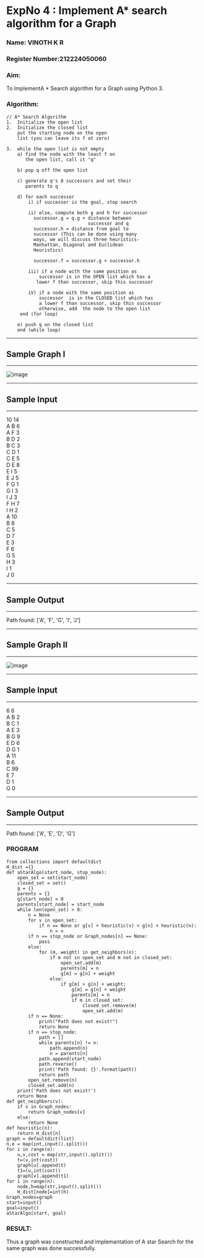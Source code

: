 <h1>ExpNo 4 : Implement A* search algorithm for a Graph</h1> 
<h3>Name: VINOTH K R     </h3>
<h3>Register Number:212224050060           </h3>
<H3>Aim:</H3>
<p>To ImplementA * Search algorithm for a Graph using Python 3.</p>
<H3>Algorithm:</H3>

``````
// A* Search Algorithm
1.  Initialize the open list
2.  Initialize the closed list
    put the starting node on the open 
    list (you can leave its f at zero)

3.  while the open list is not empty
    a) find the node with the least f on 
       the open list, call it "q"

    b) pop q off the open list
  
    c) generate q's 8 successors and set their 
       parents to q
   
    d) for each successor
        i) if successor is the goal, stop search
        
        ii) else, compute both g and h for successor
          successor.g = q.g + distance between 
                              successor and q
          successor.h = distance from goal to 
          successor (This can be done using many 
          ways, we will discuss three heuristics- 
          Manhattan, Diagonal and Euclidean 
          Heuristics)
          
          successor.f = successor.g + successor.h

        iii) if a node with the same position as 
            successor is in the OPEN list which has a 
           lower f than successor, skip this successor

        iV) if a node with the same position as 
            successor  is in the CLOSED list which has
            a lower f than successor, skip this successor
            otherwise, add  the node to the open list
     end (for loop)
  
    e) push q on the closed list
    end (while loop)

``````

<hr>
<h2>Sample Graph I</h2>
<hr>

![image](https://github.com/natsaravanan/19AI405FUNDAMENTALSOFARTIFICIALINTELLIGENCE/assets/87870499/b1377c3f-011a-4c0f-a843-516842ae056a)

<hr>
<h2>Sample Input</h2>
<hr>
10 14 <br>
A B 6 <br>
A F 3 <br>
B D 2 <br>
B C 3 <br>
C D 1 <br>
C E 5 <br>
D E 8 <br>
E I 5 <br>
E J 5 <br>
F G 1 <br>
G I 3 <br>
I J 3 <br>
F H 7 <br>
I H 2 <br>
A 10 <br>
B 8 <br>
C 5 <br>
D 7 <br>
E 3 <br>
F 6 <br>
G 5 <br>
H 3 <br>
I 1 <br>
J 0 <br>
<hr>
<h2>Sample Output</h2>
<hr>
Path found: ['A', 'F', 'G', 'I', 'J']


<hr>
<h2>Sample Graph II</h2>
<hr>

![image](https://github.com/natsaravanan/19AI405FUNDAMENTALSOFARTIFICIALINTELLIGENCE/assets/87870499/acbb09cb-ed39-48e5-a59b-2f8d61b978a3)


<hr>
<h2>Sample Input</h2>
<hr>
6 6 <br>
A B 2 <br>
B C 1 <br>
A E 3 <br>
B G 9 <br>
E D 6 <br>
D G 1 <br>
A 11 <br>
B 6 <br>
C 99 <br>
E 7 <br>
D 1 <br>
G 0 <br>
<hr>
<h2>Sample Output</h2>
<hr>
Path found: ['A', 'E', 'D', 'G']
<h3>PROGRAM</h3>

```
from collections import defaultdict
H_dist ={}
def aStarAlgo(start_node, stop_node):
    open_set = set(start_node)
    closed_set = set()
    g = {}  
    parents = {}   
    g[start_node] = 0
    parents[start_node] = start_node
    while len(open_set) > 0:
        n = None
        for v in open_set:
            if n == None or g[v] + heuristic(v) < g[n] + heuristic(n):
                n = v
        if n == stop_node or Graph_nodes[n] == None:
            pass
        else:
            for (m, weight) in get_neighbors(n):
                if m not in open_set and m not in closed_set:
                    open_set.add(m)
                    parents[m] = n
                    g[m] = g[n] + weight
                else:
                    if g[m] > g[n] + weight:
                        g[m] = g[n] + weight
                        parents[m] = n
                        if m in closed_set:
                            closed_set.remove(m)
                            open_set.add(m)
        if n == None:
            print("Path does not exist!")
            return None
        if n == stop_node:
            path = []
            while parents[n] != n:
                path.append(n)
                n = parents[n]
            path.append(start_node)
            path.reverse()
            print('Path found: {}'.format(path))
            return path
        open_set.remove(n)
        closed_set.add(n)
    print('Path does not exist!')
    return None
def get_neighbors(v):
    if v in Graph_nodes:
        return Graph_nodes[v]
    else:
        return None
def heuristic(n):
    return H_dist[n]
graph = defaultdict(list)
n,e = map(int,input().split())
for i in range(e):
    u,v,cost = map(str,input().split())
    t=(v,int(cost))
    graph[u].append(t)
    t1=(u,int(cost))
    graph[v].append(t1)
for i in range(n):
    node,h=map(str,input().split())
    H_dist[node]=int(h)
Graph_nodes=graph
start=input()
goal=input()
aStarAlgo(start, goal)
```
<H3>RESULT:</H3>
Thus a graph was constructed and implemantation of A star Search for the same graph was done successfully.
